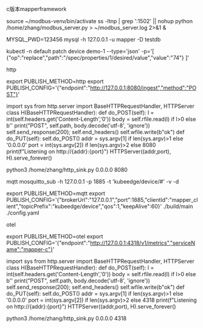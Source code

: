 c版本mapperframework


source ~/modbus-venv/bin/activate
ss -ltnp | grep ':1502' || nohup python /home/zhang/modbus_server.py > ~/modbus_server.log 2>&1 &


MYSQL_PWD=123456 mysql -h 127.0.0.1 -u mapper -D testdb


kubectl -n default patch device demo-1 --type='json' -p='[
  {"op":"replace","path":"/spec/properties/1/desired/value","value":"74"}
]'


http


export PUBLISH_METHOD=http
export PUBLISH_CONFIG='{"endpoint":"http://127.0.0.1:8080/ingest","method":"POST"}'


import sys
from http.server import BaseHTTPRequestHandler, HTTPServer
class H(BaseHTTPRequestHandler):
    def do_POST(self):
        l = int(self.headers.get('Content-Length','0'))
        body = self.rfile.read(l) if l>0 else b''
        print("POST", self.path, body.decode('utf-8', 'ignore'))
        self.send_response(200); self.end_headers()
        self.wfile.write(b"ok")
    def do_PUT(self): self.do_POST()
addr = sys.argv[1] if len(sys.argv)>1 else '0.0.0.0'
port = int(sys.argv[2]) if len(sys.argv)>2 else 8080
print(f"Listening on http://{addr}:{port}")
HTTPServer((addr,port), H).serve_forever()

python3 /home/zhang/http_sink.py 0.0.0.0 8080

mqtt
mosquitto_sub -h 127.0.0.1 -p 1885 -t 'kubeedge/device/#' -v -d


export PUBLISH_METHOD=mqtt
export PUBLISH_CONFIG='{"brokerUrl":"127.0.0.1","port":1885,"clientId":"mapper_client","topicPrefix":"kubeedge/device","qos":1,"keepAlive":60}'
./build/main ./config.yaml


otel

export PUBLISH_METHOD=otel
export PUBLISH_CONFIG='{"endpoint":"http://127.0.0.1:4318/v1/metrics","serviceName":"mapper-c"}'

import sys
from http.server import BaseHTTPRequestHandler, HTTPServer
class H(BaseHTTPRequestHandler):
    def do_POST(self):
        l = int(self.headers.get('Content-Length','0'))
        body = self.rfile.read(l) if l>0 else b''
        print("POST", self.path, body.decode('utf-8', 'ignore'))
        self.send_response(200); self.end_headers()
        self.wfile.write(b"ok")
    def do_PUT(self): self.do_POST()
addr = sys.argv[1] if len(sys.argv)>1 else '0.0.0.0'
port = int(sys.argv[2]) if len(sys.argv)>2 else 4318
print(f"Listening on http://{addr}:{port}")
HTTPServer((addr,port), H).serve_forever()

python3 /home/zhang/http_sink.py 0.0.0.0 4318